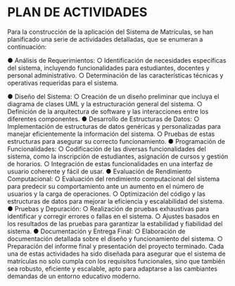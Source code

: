 # PLAN DE ACTIVIDADES
Para la construcción de la aplicación del Sistema de Matrículas, se han planificado una
serie de actividades detalladas, que se enumeran a continuación:

● Análisis de Requerimientos:
○ Identificación de necesidades específicas del sistema, incluyendo
funcionalidades para estudiantes, docentes y personal administrativo.
○ Determinación de las características técnicas y operativas requeridas para
el sistema.

● Diseño del Sistema:
○ Creación de un diseño preliminar que incluya el diagrama de clases
UML y la estructuración general del sistema.
○ Definición de la arquitectura de software y las interacciones entre los
diferentes componentes.
● Desarrollo de Estructuras de Datos:
○ Implementación de estructuras de datos genéricas y personalizadas para
manejar eficientemente la información del sistema.
○ Pruebas de estas estructuras para asegurar su correcto funcionamiento.
● Programación de Funcionalidades:
○ Codificación de las diversas funcionalidades del sistema, como la
inscripción de estudiantes, asignación de cursos y gestión de horarios.
○ Integración de estas funcionalidades en una interfaz de usuario coherente
y fácil de usar.
● Evaluación de Rendimiento Computacional:
○ Evaluación del rendimiento computacional del sistema para predecir su
comportamiento ante un aumento en el número de usuarios y la carga de
operaciones.
○ Optimización del código y las estructuras de datos para mejorar la
eficiencia y escalabilidad del sistema.
● Pruebas y Depuración:
○ Realización de pruebas exhaustivas para identificar y corregir errores o
fallas en el sistema.
○ Ajustes basados en los resultados de las pruebas para garantizar la
estabilidad y fiabilidad del sistema.
● Documentación y Entrega Final:
○ Elaboración de documentación detallada sobre el diseño y
funcionamiento del sistema.
○ Preparación del informe final y presentación del proyecto terminado.
Cada una de estas actividades ha sido diseñada para asegurar que el sistema de
matrículas no solo cumpla con los requisitos funcionales, sino que también sea robusto,
eficiente y escalable, apto para adaptarse a las cambiantes demandas de un entorno
educativo moderno.
